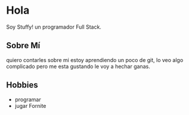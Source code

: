 # Hola
Soy Stuffy! un programador Full Stack.
## Sobre Mí
quiero contarles sobre mi estoy aprendiendo un poco de git, lo veo algo 
complicado pero me esta gustando le voy a hechar ganas.
## Hobbies
- programar
- jugar Fornite